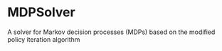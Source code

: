# MDPSolver
 A solver for Markov decision processes (MDPs) based on the modified policy iteration algorithm

